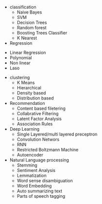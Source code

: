 * classification
  - Naive Bayes
  - SVM
  - Decision Trees
  - Random forest
  - Boosting Trees Classifier
  - K Nearest
 * Regression
  - Linear Regression
  - Polynomial
  - Non linear
  - Laso
* clustering
  - K Means
  - Hierarchical
  - Density based
  - Distribution based
* Recommendation
  - Content based filetering
  - Collabrative Filtering
  - Latent Factor Analysis
  - Association Rules
* Deep Learning
  - Single Layered/multi layered preceptron
  - Convolution Networs
  - RNN
  - Restricted Boltzmann Machine
  - Autoencoder
* Natural Language processing
  - Stemming
  - Sentiment Analysis
  - Lemmatization
  - Word sense disambiguation
  - Word Embedding
  - Auto summarizing text
  - Parts of speech tagging
